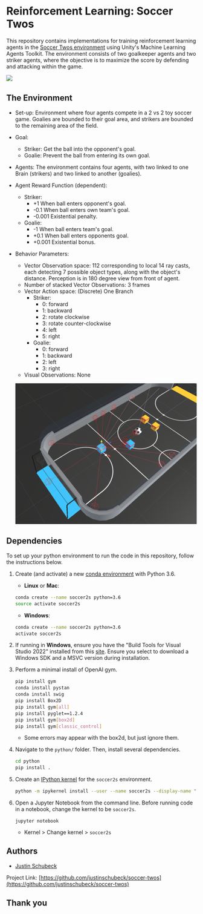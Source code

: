 # Reinforcement Learning: Soccer Twos 
This repository contains implementations for training reinforcement learning agents in the [Soccer Twos environment](https://github.com/Unity-Technologies/ml-agents/blob/0.9.3/docs/Learning-Environment-Examples.md#soccer-twos) using Unity's Machine Learning Agents Toolkit. The environment consists of two goalkeeper agents and two striker agents, where the objective is to maximize the score by defending and attacking within the game.

![](images/readme/env.gif)


## The Environment
* Set-up: Environment where four agents compete in a 2 vs 2 toy soccer game. Goalies are bounded to their goal area, and strikers are bounded to the remaining area of the field. 
* Goal:
  * Striker: Get the ball into the opponent's goal.
  * Goalie: Prevent the ball from entering its own goal.
* Agents: The environment contains four agents, with two linked to one Brain (strikers) and two linked to another (goalies).
* Agent Reward Function (dependent):
  * Striker:
    * +1 When ball enters opponent's goal.
    * -0.1 When ball enters own team's goal.
    * -0.001 Existential penalty.
  * Goalie:
    * -1 When ball enters team's goal.
    * +0.1 When ball enters opponents goal.
    * +0.001 Existential bonus.
* Behavior Parameters:
  * Vector Observation space: 112 corresponding to local 14 ray casts, each
    detecting 7 possible object types, along with the object's distance.
    Perception is in 180 degree view from front of agent.
  * Number of stacked Vector Observations: 3 frames
  * Vector Action space: (Discrete) One Branch
    * Striker: 
        - 0: forward
        - 1: backward
        - 2: rotate clockwise
        - 3: rotate counter-clockwise
        - 4: left
        - 5: right
    * Goalie: 
        - 0: forward
        - 1: backward
        - 2: left
        - 3: right
  * Visual Observations: None

  ![](images/readme/rays.png)

## Dependencies
To set up your python environment to run the code in this repository, follow the instructions below.

1. Create (and activate) a new [conda environment](https://docs.anaconda.com/miniconda/miniconda-install/) with Python 3.6.

	- __Linux__ or __Mac__: 
	```bash
	conda create --name soccer2s python=3.6
	source activate soccer2s
	```
	- __Windows__: 
	```bash
	conda create --name soccer2s python=3.6 
	activate soccer2s
	```

2. If running in **Windows**, ensure you have the "Build Tools for Visual Studio 2022" installed from this [site](https://visualstudio.microsoft.com/downloads/). Ensure you select to download a Windows SDK and a MSVC version during installation. 

3. Perform a minimal install of OpenAI gym.  
    ```bash
    pip install gym
    conda install pystan
    conda install swig
    pip install Box2D
    pip install gym[all]
    pip install pyglet==1.2.4
    pip install gym[box2d]
    pip install gym[classic_control]
    ```
	- Some errors may appear with the box2d, but just ignore them.
    
4. Navigate to the `python/` folder. Then, install several dependencies.  
    ```bash
    cd python
    pip install .
    ```

5. Create an [IPython kernel](http://ipython.readthedocs.io/en/stable/install/kernel_install.html) for the `soccer2s` environment.
    ```bash
    python -m ipykernel install --user --name soccer2s --display-name "soccer2s"
    ```

6. Open a Jupyter Notebook from the command line. Before running code in a notebook, change the kernel to be `soccer2s`. 
    ```
    jupyter notebook
    ```
    - Kernel > Change kernel > `soccer2s`


<!-- Authors -->
## Authors
* [Justin Schubeck](https://www.linkedin.com/in/justinschubeck/)

Project Link: [https://github.com/justinschubeck/soccer-twos](https://github.com/justinschubeck/soccer-twos)

## Thank you